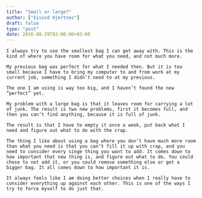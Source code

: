 ```yaml
---
title: "Small or large?"
author: ["Eivind Hjertnes"]
draft: false
type: "post"
date: 2016-08-29T02:00:00+02:00
---
```


<div class="HTML">
  <div></div>

<p>

</div>

```text
I always try to use the smallest bag I can get away with. This is the kind of where you have room for what you need, and not much more.
```

<div class="HTML">
  <div></div>

</p>

</div>

<div class="HTML">
  <div></div>

<p>

</div>

```text
My previous bag was perfect for what I needed then. But it is too small because I have to bring my computer to and from work at my current job, something I didn’t need to at my previous.
```

<div class="HTML">
  <div></div>

</p>

</div>

<div class="HTML">
  <div></div>

<p>

</div>

```text
The one I am using is way too big, and I haven’t found the new “perfect” yet.
```

<div class="HTML">
  <div></div>

</p>

</div>

<div class="HTML">
  <div></div>

<p>

</div>

```text
My problem with a large bag is that it leaves room for carrying a lot of junk. The result is two new problems, first it becomes full, and then you can’t find anything, because it is full of junk.
```

<div class="HTML">
  <div></div>

</p>

</div>

<div class="HTML">
  <div></div>

<p>

</div>

```text
The result is that I have to empty it once a week, put back what I need and figure out what to do with the crap.
```

<div class="HTML">
  <div></div>

</p>

</div>

<div class="HTML">
  <div></div>

<p>

</div>

```text
The thing I like about using a bag where you don’t have much more room than what you need is that you can’t fill it up with crap, and you need to consider every singe thing you want to add. It comes down to how important that new thing is, and figure out what to do. You could chose to not add it, or you could remove something else or get a bigger bag. It all comes down to how important it is.
```

<div class="HTML">
  <div></div>

</p>

</div>

<div class="HTML">
  <div></div>

<p>

</div>

```text
It always feels like I am doing better choices when I really have to consider everything up against each other. This is one of the ways I try to force myself to do just that.
```

<div class="HTML">
  <div></div>

</p>

</div>

